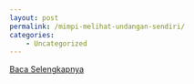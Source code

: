 ```yaml
---
layout: post
permalink: /mimpi-melihat-undangan-sendiri/
categories:
    - Uncategorized
---
```


[Baca Selengkapnya](/01)